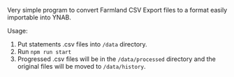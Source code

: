 Very simple program to convert Farmland CSV Export files to a format easily importable into YNAB.

Usage:

1. Put statements .csv files into `/data` directory.
2. Run `npm run start`
3. Progressed .csv files will be in the `/data/processed` directory and the original files will be moved to `/data/history`.



